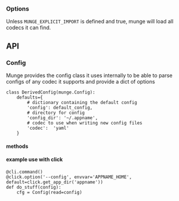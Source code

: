 

### Options
Unless `MUNGE_EXPLICIT_IMPORT` is defined and true, munge will load all codecs it can find.

## API



### Config

Munge provides the config class it uses internally to be able to parse configs of any codec it supports and provide a dict of options


    class DerivedConfig(munge.Config):
        defaults={
            # dictionary containing the default config
            'config': default_config,
            # directory for config
            'config_dir': '~/.appname',
            # codec to use when writing new config files
            'codec':  'yaml'
        }


#### methods


#### example use with click

    @cli.command()
    @click.option('--config', envvar='APPNAME_HOME', default=click.get_app_dir('appname'))
    def do_stuff(config):
        cfg = Config(read=config)

